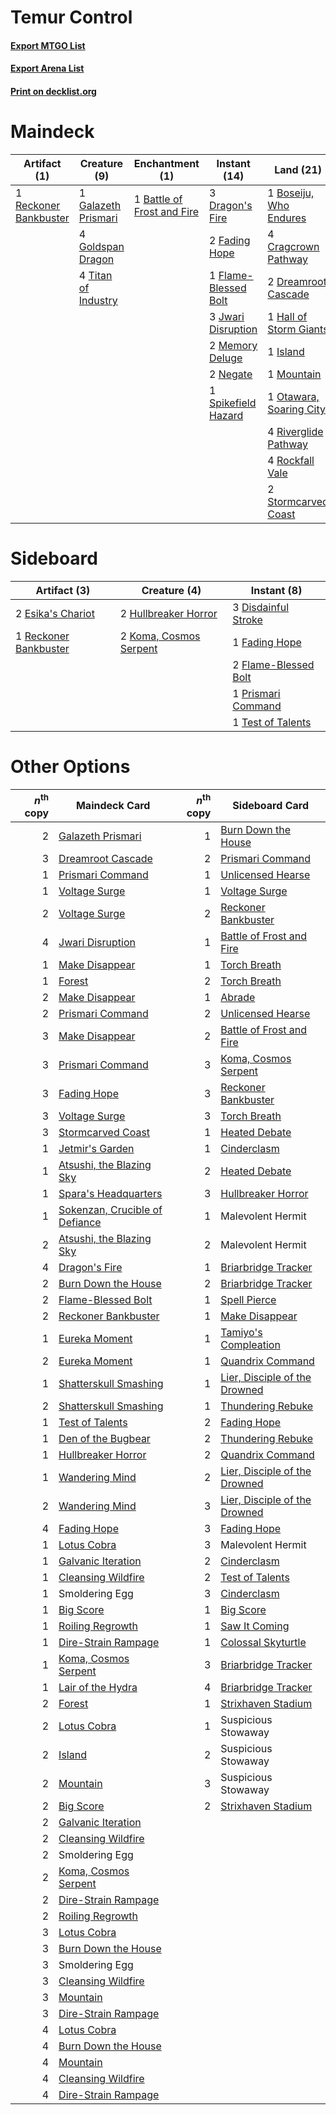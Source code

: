 # Temur Control

#### [Export MTGO List](../collection/Temur%20Control/Temur%20Control.txt)
#### [Export Arena List](../collection/Temur%20Control/Temur%20Control_arena.txt)
#### [Print on decklist.org](http://decklist.org/?deckmain=4%09Barkchannel%20Pathway%0A1%09Battle%20of%20Frost%20and%20Fire%0A1%09Boseiju,%20Who%20Endures%0A1%09Burn%20Down%20the%20House%0A4%09Cragcrown%20Pathway%0A3%09Dragon's%20Fire%0A2%09Dreamroot%20Cascade%0A4%09Expressive%20Iteration%0A4%09Fable%20of%20the%20Mirror-Breaker%0A2%09Fading%20Hope%0A1%09Flame-Blessed%20Bolt%0A1%09Galazeth%20Prismari%0A4%09Goldspan%20Dragon%0A1%09Hall%20of%20Storm%20Giants%0A1%09Island%0A3%09Jwari%20Disruption%0A2%09Memory%20Deluge%0A1%09Mountain%0A2%09Negate%0A1%09Otawara,%20Soaring%20City%0A1%09Reckoner%20Bankbuster%0A4%09Riverglide%20Pathway%0A4%09Rockfall%20Vale%0A1%09Spikefield%20Hazard%0A2%09Stormcarved%20Coast%0A1%09Thundering%20Rebuke%0A4%09Titan%20of%20Industry&deckside=3%09Disdainful%20Stroke%0A2%09Esika's%20Chariot%0A1%09Fading%20Hope%0A2%09Flame-Blessed%20Bolt%0A2%09Hullbreaker%20Horror%0A2%09Koma,%20Cosmos%20Serpent%0A1%09Prismari%20Command%0A1%09Reckoner%20Bankbuster%0A1%09Test%20of%20Talents)
# Maindeck

|                                          Artifact (1)                                          |                                         Creature (9)                                         |                                           Enchantment (1)                                           |                                         Instant (14)                                          |                                            Land (21)                                             |                                           Sorcery (6)                                           |         Unknown (8)         |
|------------------------------------------------------------------------------------------------|----------------------------------------------------------------------------------------------|-----------------------------------------------------------------------------------------------------|-----------------------------------------------------------------------------------------------|--------------------------------------------------------------------------------------------------|-------------------------------------------------------------------------------------------------|-----------------------------|
|1 [Reckoner Bankbuster](http://gatherer.wizards.com/Pages/Card/Details.aspx?multiverseid=548568)|1 [Galazeth Prismari](http://gatherer.wizards.com/Pages/Card/Details.aspx?multiverseid=513681)|1 [Battle of Frost and Fire](http://gatherer.wizards.com/Pages/Card/Details.aspx?multiverseid=503820)|3 [Dragon's Fire](http://gatherer.wizards.com/Pages/Card/Details.aspx?multiverseid=527426)     |1 [Boseiju, Who Endures](http://gatherer.wizards.com/Pages/Card/Details.aspx?multiverseid=548579) |1 [Burn Down the House](http://gatherer.wizards.com/Pages/Card/Details.aspx?multiverseid=534907) |4 Barkchannel Pathway        |
|                                                                                                |4 [Goldspan Dragon](http://gatherer.wizards.com/Pages/Card/Details.aspx?multiverseid=503751)  |                                                                                                     |2 [Fading Hope](http://gatherer.wizards.com/Pages/Card/Details.aspx?multiverseid=534812)       |4 [Cragcrown Pathway](http://gatherer.wizards.com/Pages/Card/Details.aspx?multiverseid=491915)    |4 [Expressive Iteration](http://gatherer.wizards.com/Pages/Card/Details.aspx?multiverseid=513678)|4 Fable of the Mirror-Breaker|
|                                                                                                |4 [Titan of Industry](http://gatherer.wizards.com/Pages/Card/Details.aspx?multiverseid=555360)|                                                                                                     |1 [Flame-Blessed Bolt](http://gatherer.wizards.com/Pages/Card/Details.aspx?multiverseid=541014)|2 [Dreamroot Cascade](http://gatherer.wizards.com/Pages/Card/Details.aspx?multiverseid=541138)    |1 [Thundering Rebuke](http://gatherer.wizards.com/Pages/Card/Details.aspx?multiverseid=491814)   |                             |
|                                                                                                |                                                                                              |                                                                                                     |3 [Jwari Disruption](http://gatherer.wizards.com/Pages/Card/Details.aspx?multiverseid=491693)  |1 [Hall of Storm Giants](http://gatherer.wizards.com/Pages/Card/Details.aspx?multiverseid=527544) |                                                                                                 |                             |
|                                                                                                |                                                                                              |                                                                                                     |2 [Memory Deluge](http://gatherer.wizards.com/Pages/Card/Details.aspx?multiverseid=534825)     |1 [Island](http://gatherer.wizards.com/Pages/Card/Details.aspx?multiverseid=439857)               |                                                                                                 |                             |
|                                                                                                |                                                                                              |                                                                                                     |2 [Negate](http://gatherer.wizards.com/Pages/Card/Details.aspx?multiverseid=423707)            |1 [Mountain](http://gatherer.wizards.com/Pages/Card/Details.aspx?multiverseid=439859)             |                                                                                                 |                             |
|                                                                                                |                                                                                              |                                                                                                     |1 [Spikefield Hazard](http://gatherer.wizards.com/Pages/Card/Details.aspx?multiverseid=491809) |1 [Otawara, Soaring City](http://gatherer.wizards.com/Pages/Card/Details.aspx?multiverseid=548584)|                                                                                                 |                             |
|                                                                                                |                                                                                              |                                                                                                     |                                                                                               |4 [Riverglide Pathway](http://gatherer.wizards.com/Pages/Card/Details.aspx?multiverseid=491920)   |                                                                                                 |                             |
|                                                                                                |                                                                                              |                                                                                                     |                                                                                               |4 [Rockfall Vale](http://gatherer.wizards.com/Pages/Card/Details.aspx?multiverseid=535065)        |                                                                                                 |                             |
|                                                                                                |                                                                                              |                                                                                                     |                                                                                               |2 [Stormcarved Coast](http://gatherer.wizards.com/Pages/Card/Details.aspx?multiverseid=541141)    |                                                                                                 |                             |


# Sideboard

|                                          Artifact (3)                                          |                                          Creature (4)                                           |                                          Instant (8)                                          |
|------------------------------------------------------------------------------------------------|-------------------------------------------------------------------------------------------------|-----------------------------------------------------------------------------------------------|
|2 [Esika's Chariot](http://gatherer.wizards.com/Pages/Card/Details.aspx?multiverseid=503783)    |2 [Hullbreaker Horror](http://gatherer.wizards.com/Pages/Card/Details.aspx?multiverseid=540902)  |3 [Disdainful Stroke](http://gatherer.wizards.com/Pages/Card/Details.aspx?multiverseid=420705) |
|1 [Reckoner Bankbuster](http://gatherer.wizards.com/Pages/Card/Details.aspx?multiverseid=548568)|2 [Koma, Cosmos Serpent](http://gatherer.wizards.com/Pages/Card/Details.aspx?multiverseid=503837)|1 [Fading Hope](http://gatherer.wizards.com/Pages/Card/Details.aspx?multiverseid=534812)       |
|                                                                                                |                                                                                                 |2 [Flame-Blessed Bolt](http://gatherer.wizards.com/Pages/Card/Details.aspx?multiverseid=541014)|
|                                                                                                |                                                                                                 |1 [Prismari Command](http://gatherer.wizards.com/Pages/Card/Details.aspx?multiverseid=513706)  |
|                                                                                                |                                                                                                 |1 [Test of Talents](http://gatherer.wizards.com/Pages/Card/Details.aspx?multiverseid=513536)   |


# Other Options

|*n*<sup>th</sup> copy|                                              Maindeck Card                                              |*n*<sup>th</sup> copy|                                             Sideboard Card                                             |
|--------------------:|---------------------------------------------------------------------------------------------------------|--------------------:|--------------------------------------------------------------------------------------------------------|
|                    2|[Galazeth Prismari](http://gatherer.wizards.com/Pages/Card/Details.aspx?multiverseid=513681)             |                    1|[Burn Down the House](http://gatherer.wizards.com/Pages/Card/Details.aspx?multiverseid=534907)          |
|                    3|[Dreamroot Cascade](http://gatherer.wizards.com/Pages/Card/Details.aspx?multiverseid=541138)             |                    2|[Prismari Command](http://gatherer.wizards.com/Pages/Card/Details.aspx?multiverseid=513706)             |
|                    1|[Prismari Command](http://gatherer.wizards.com/Pages/Card/Details.aspx?multiverseid=513706)              |                    1|[Unlicensed Hearse](http://gatherer.wizards.com/Pages/Card/Details.aspx?multiverseid=555447)            |
|                    1|[Voltage Surge](http://gatherer.wizards.com/Pages/Card/Details.aspx?multiverseid=548476)                 |                    1|[Voltage Surge](http://gatherer.wizards.com/Pages/Card/Details.aspx?multiverseid=548476)                |
|                    2|[Voltage Surge](http://gatherer.wizards.com/Pages/Card/Details.aspx?multiverseid=548476)                 |                    2|[Reckoner Bankbuster](http://gatherer.wizards.com/Pages/Card/Details.aspx?multiverseid=548568)          |
|                    4|[Jwari Disruption](http://gatherer.wizards.com/Pages/Card/Details.aspx?multiverseid=491693)              |                    1|[Battle of Frost and Fire](http://gatherer.wizards.com/Pages/Card/Details.aspx?multiverseid=503820)     |
|                    1|[Make Disappear](http://gatherer.wizards.com/Pages/Card/Details.aspx?multiverseid=555250)                |                    1|[Torch Breath](http://gatherer.wizards.com/Pages/Card/Details.aspx?multiverseid=555328)                 |
|                    1|[Forest](http://gatherer.wizards.com/Pages/Card/Details.aspx?multiverseid=439860)                        |                    2|[Torch Breath](http://gatherer.wizards.com/Pages/Card/Details.aspx?multiverseid=555328)                 |
|                    2|[Make Disappear](http://gatherer.wizards.com/Pages/Card/Details.aspx?multiverseid=555250)                |                    1|[Abrade](http://gatherer.wizards.com/Pages/Card/Details.aspx?multiverseid=430772)                       |
|                    2|[Prismari Command](http://gatherer.wizards.com/Pages/Card/Details.aspx?multiverseid=513706)              |                    2|[Unlicensed Hearse](http://gatherer.wizards.com/Pages/Card/Details.aspx?multiverseid=555447)            |
|                    3|[Make Disappear](http://gatherer.wizards.com/Pages/Card/Details.aspx?multiverseid=555250)                |                    2|[Battle of Frost and Fire](http://gatherer.wizards.com/Pages/Card/Details.aspx?multiverseid=503820)     |
|                    3|[Prismari Command](http://gatherer.wizards.com/Pages/Card/Details.aspx?multiverseid=513706)              |                    3|[Koma, Cosmos Serpent](http://gatherer.wizards.com/Pages/Card/Details.aspx?multiverseid=503837)         |
|                    3|[Fading Hope](http://gatherer.wizards.com/Pages/Card/Details.aspx?multiverseid=534812)                   |                    3|[Reckoner Bankbuster](http://gatherer.wizards.com/Pages/Card/Details.aspx?multiverseid=548568)          |
|                    3|[Voltage Surge](http://gatherer.wizards.com/Pages/Card/Details.aspx?multiverseid=548476)                 |                    3|[Torch Breath](http://gatherer.wizards.com/Pages/Card/Details.aspx?multiverseid=555328)                 |
|                    3|[Stormcarved Coast](http://gatherer.wizards.com/Pages/Card/Details.aspx?multiverseid=541141)             |                    1|[Heated Debate](http://gatherer.wizards.com/Pages/Card/Details.aspx?multiverseid=513583)                |
|                    1|[Jetmir's Garden](http://gatherer.wizards.com/Pages/Card/Details.aspx?multiverseid=555451)               |                    1|[Cinderclasm](http://gatherer.wizards.com/Pages/Card/Details.aspx?multiverseid=491776)                  |
|                    1|[Atsushi, the Blazing Sky](http://gatherer.wizards.com/Pages/Card/Details.aspx?multiverseid=548436)      |                    2|[Heated Debate](http://gatherer.wizards.com/Pages/Card/Details.aspx?multiverseid=513583)                |
|                    1|[Spara's Headquarters](http://gatherer.wizards.com/Pages/Card/Details.aspx?multiverseid=555458)          |                    3|[Hullbreaker Horror](http://gatherer.wizards.com/Pages/Card/Details.aspx?multiverseid=540902)           |
|                    1|[Sokenzan, Crucible of Defiance](http://gatherer.wizards.com/Pages/Card/Details.aspx?multiverseid=548589)|                    1|Malevolent Hermit                                                                                       |
|                    2|[Atsushi, the Blazing Sky](http://gatherer.wizards.com/Pages/Card/Details.aspx?multiverseid=548436)      |                    2|Malevolent Hermit                                                                                       |
|                    4|[Dragon's Fire](http://gatherer.wizards.com/Pages/Card/Details.aspx?multiverseid=527426)                 |                    1|[Briarbridge Tracker](http://gatherer.wizards.com/Pages/Card/Details.aspx?multiverseid=534957)          |
|                    2|[Burn Down the House](http://gatherer.wizards.com/Pages/Card/Details.aspx?multiverseid=534907)           |                    2|[Briarbridge Tracker](http://gatherer.wizards.com/Pages/Card/Details.aspx?multiverseid=534957)          |
|                    2|[Flame-Blessed Bolt](http://gatherer.wizards.com/Pages/Card/Details.aspx?multiverseid=541014)            |                    1|[Spell Pierce](http://gatherer.wizards.com/Pages/Card/Details.aspx?multiverseid=425876)                 |
|                    2|[Reckoner Bankbuster](http://gatherer.wizards.com/Pages/Card/Details.aspx?multiverseid=548568)           |                    1|[Make Disappear](http://gatherer.wizards.com/Pages/Card/Details.aspx?multiverseid=555250)               |
|                    1|[Eureka Moment](http://gatherer.wizards.com/Pages/Card/Details.aspx?multiverseid=513676)                 |                    1|[Tamiyo's Compleation](http://gatherer.wizards.com/Pages/Card/Details.aspx?multiverseid=548381)         |
|                    2|[Eureka Moment](http://gatherer.wizards.com/Pages/Card/Details.aspx?multiverseid=513676)                 |                    1|[Quandrix Command](http://gatherer.wizards.com/Pages/Card/Details.aspx?multiverseid=513709)             |
|                    1|[Shatterskull Smashing](http://gatherer.wizards.com/Pages/Card/Details.aspx?multiverseid=491802)         |                    1|[Lier, Disciple of the Drowned](http://gatherer.wizards.com/Pages/Card/Details.aspx?multiverseid=534821)|
|                    2|[Shatterskull Smashing](http://gatherer.wizards.com/Pages/Card/Details.aspx?multiverseid=491802)         |                    1|[Thundering Rebuke](http://gatherer.wizards.com/Pages/Card/Details.aspx?multiverseid=491814)            |
|                    1|[Test of Talents](http://gatherer.wizards.com/Pages/Card/Details.aspx?multiverseid=513536)               |                    2|[Fading Hope](http://gatherer.wizards.com/Pages/Card/Details.aspx?multiverseid=534812)                  |
|                    1|[Den of the Bugbear](http://gatherer.wizards.com/Pages/Card/Details.aspx?multiverseid=527541)            |                    2|[Thundering Rebuke](http://gatherer.wizards.com/Pages/Card/Details.aspx?multiverseid=491814)            |
|                    1|[Hullbreaker Horror](http://gatherer.wizards.com/Pages/Card/Details.aspx?multiverseid=540902)            |                    2|[Quandrix Command](http://gatherer.wizards.com/Pages/Card/Details.aspx?multiverseid=513709)             |
|                    1|[Wandering Mind](http://gatherer.wizards.com/Pages/Card/Details.aspx?multiverseid=541126)                |                    2|[Lier, Disciple of the Drowned](http://gatherer.wizards.com/Pages/Card/Details.aspx?multiverseid=534821)|
|                    2|[Wandering Mind](http://gatherer.wizards.com/Pages/Card/Details.aspx?multiverseid=541126)                |                    3|[Lier, Disciple of the Drowned](http://gatherer.wizards.com/Pages/Card/Details.aspx?multiverseid=534821)|
|                    4|[Fading Hope](http://gatherer.wizards.com/Pages/Card/Details.aspx?multiverseid=534812)                   |                    3|[Fading Hope](http://gatherer.wizards.com/Pages/Card/Details.aspx?multiverseid=534812)                  |
|                    1|[Lotus Cobra](http://gatherer.wizards.com/Pages/Card/Details.aspx?multiverseid=438740)                   |                    3|Malevolent Hermit                                                                                       |
|                    1|[Galvanic Iteration](http://gatherer.wizards.com/Pages/Card/Details.aspx?multiverseid=535018)            |                    2|[Cinderclasm](http://gatherer.wizards.com/Pages/Card/Details.aspx?multiverseid=491776)                  |
|                    1|[Cleansing Wildfire](http://gatherer.wizards.com/Pages/Card/Details.aspx?multiverseid=491777)            |                    2|[Test of Talents](http://gatherer.wizards.com/Pages/Card/Details.aspx?multiverseid=513536)              |
|                    1|Smoldering Egg                                                                                           |                    3|[Cinderclasm](http://gatherer.wizards.com/Pages/Card/Details.aspx?multiverseid=491776)                  |
|                    1|[Big Score](http://gatherer.wizards.com/Pages/Card/Details.aspx?multiverseid=555303)                     |                    1|[Big Score](http://gatherer.wizards.com/Pages/Card/Details.aspx?multiverseid=555303)                    |
|                    1|[Roiling Regrowth](http://gatherer.wizards.com/Pages/Card/Details.aspx?multiverseid=491849)              |                    1|[Saw It Coming](http://gatherer.wizards.com/Pages/Card/Details.aspx?multiverseid=503684)                |
|                    1|[Dire-Strain Rampage](http://gatherer.wizards.com/Pages/Card/Details.aspx?multiverseid=535013)           |                    1|[Colossal Skyturtle](http://gatherer.wizards.com/Pages/Card/Details.aspx?multiverseid=548527)           |
|                    1|[Koma, Cosmos Serpent](http://gatherer.wizards.com/Pages/Card/Details.aspx?multiverseid=503837)          |                    3|[Briarbridge Tracker](http://gatherer.wizards.com/Pages/Card/Details.aspx?multiverseid=534957)          |
|                    1|[Lair of the Hydra](http://gatherer.wizards.com/Pages/Card/Details.aspx?multiverseid=527546)             |                    4|[Briarbridge Tracker](http://gatherer.wizards.com/Pages/Card/Details.aspx?multiverseid=534957)          |
|                    2|[Forest](http://gatherer.wizards.com/Pages/Card/Details.aspx?multiverseid=439860)                        |                    1|[Strixhaven Stadium](http://gatherer.wizards.com/Pages/Card/Details.aspx?multiverseid=513751)           |
|                    2|[Lotus Cobra](http://gatherer.wizards.com/Pages/Card/Details.aspx?multiverseid=438740)                   |                    1|Suspicious Stowaway                                                                                     |
|                    2|[Island](http://gatherer.wizards.com/Pages/Card/Details.aspx?multiverseid=439857)                        |                    2|Suspicious Stowaway                                                                                     |
|                    2|[Mountain](http://gatherer.wizards.com/Pages/Card/Details.aspx?multiverseid=439859)                      |                    3|Suspicious Stowaway                                                                                     |
|                    2|[Big Score](http://gatherer.wizards.com/Pages/Card/Details.aspx?multiverseid=555303)                     |                    2|[Strixhaven Stadium](http://gatherer.wizards.com/Pages/Card/Details.aspx?multiverseid=513751)           |
|                    2|[Galvanic Iteration](http://gatherer.wizards.com/Pages/Card/Details.aspx?multiverseid=535018)            |                     |                                                                                                        |
|                    2|[Cleansing Wildfire](http://gatherer.wizards.com/Pages/Card/Details.aspx?multiverseid=491777)            |                     |                                                                                                        |
|                    2|Smoldering Egg                                                                                           |                     |                                                                                                        |
|                    2|[Koma, Cosmos Serpent](http://gatherer.wizards.com/Pages/Card/Details.aspx?multiverseid=503837)          |                     |                                                                                                        |
|                    2|[Dire-Strain Rampage](http://gatherer.wizards.com/Pages/Card/Details.aspx?multiverseid=535013)           |                     |                                                                                                        |
|                    2|[Roiling Regrowth](http://gatherer.wizards.com/Pages/Card/Details.aspx?multiverseid=491849)              |                     |                                                                                                        |
|                    3|[Lotus Cobra](http://gatherer.wizards.com/Pages/Card/Details.aspx?multiverseid=438740)                   |                     |                                                                                                        |
|                    3|[Burn Down the House](http://gatherer.wizards.com/Pages/Card/Details.aspx?multiverseid=534907)           |                     |                                                                                                        |
|                    3|Smoldering Egg                                                                                           |                     |                                                                                                        |
|                    3|[Cleansing Wildfire](http://gatherer.wizards.com/Pages/Card/Details.aspx?multiverseid=491777)            |                     |                                                                                                        |
|                    3|[Mountain](http://gatherer.wizards.com/Pages/Card/Details.aspx?multiverseid=439859)                      |                     |                                                                                                        |
|                    3|[Dire-Strain Rampage](http://gatherer.wizards.com/Pages/Card/Details.aspx?multiverseid=535013)           |                     |                                                                                                        |
|                    4|[Lotus Cobra](http://gatherer.wizards.com/Pages/Card/Details.aspx?multiverseid=438740)                   |                     |                                                                                                        |
|                    4|[Burn Down the House](http://gatherer.wizards.com/Pages/Card/Details.aspx?multiverseid=534907)           |                     |                                                                                                        |
|                    4|[Mountain](http://gatherer.wizards.com/Pages/Card/Details.aspx?multiverseid=439859)                      |                     |                                                                                                        |
|                    4|[Cleansing Wildfire](http://gatherer.wizards.com/Pages/Card/Details.aspx?multiverseid=491777)            |                     |                                                                                                        |
|                    4|[Dire-Strain Rampage](http://gatherer.wizards.com/Pages/Card/Details.aspx?multiverseid=535013)           |                     |                                                                                                        |

